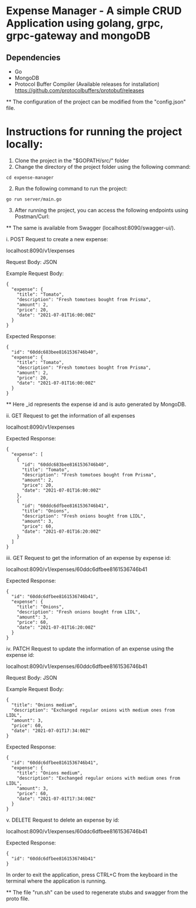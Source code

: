 # Expense Manager - A simple CRUD Application using golang, grpc, grpc-gateway and mongoDB

## Dependencies
- Go
- MongoDB
- Protocol Buffer Compiler 
(Available releases for installation) 
https://github.com/protocolbuffers/protobuf/releases

** The configuration of the project can be modified from the "config.json" file.

# Instructions for running the project locally:

1. Clone the project in the "$GOPATH/src/" folder
2. Change the directory of the project folder using the following command:

```
cd expense-manager
```
2. Run the following command to run the project:
```
go run server/main.go
```
3. After running the project, you can access the following endpoints using Postman/Curl:

** The same is available from Swagger (localhost:8090/swagger-ui/).

i. POST Request to create a new expense:

localhost:8090/v1/expenses

Request Body: JSON

Example Request Body:
```
{
  "expense": {
    "title": "Tomato",
    "description": "Fresh tomotoes bought from Prisma",
    "amount": 2,
    "price": 20,
    "date": "2021-07-01T16:00:00Z"
  }
}
```
Expected Response:
```
{
  "id": "60ddc683bee8161536746b40",
  "expense": {
    "title": "Tomato",
    "description": "Fresh tomotoes bought from Prisma",
    "amount": 2,
    "price": 20,
    "date": "2021-07-01T16:00:00Z"
  }
}
```
** Here _id represents the expense id and is auto generated by MongoDB.

ii. GET Request to get the information of all expenses

localhost:8090/v1/expenses

Expected Response:
```
{
  "expense": [
    {
      "id": "60ddc683bee8161536746b40",
      "title": "Tomato",
      "description": "Fresh tomotoes bought from Prisma",
      "amount": 2,
      "price": 20,
      "date": "2021-07-01T16:00:00Z"
    },
    {
      "id": "60ddc6dfbee8161536746b41",
      "title": "Onions",
      "description": "Fresh onions bought from LIDL",
      "amount": 3,
      "price": 60,
      "date": "2021-07-01T16:20:00Z"
    }
  ]
}
```
iii. GET Request to get the information of an expense by expense id:

localhost:8090/v1/expenses/60ddc6dfbee8161536746b41

Expected Response:
```
{
  "id": "60ddc6dfbee8161536746b41",
  "expense": {
    "title": "Onions",
    "description": "Fresh onions bought from LIDL",
    "amount": 3,
    "price": 60,
    "date": "2021-07-01T16:20:00Z"
  }
}
```
iv. PATCH Request to update the information of an expense using the expense id:

localhost:8090/v1/expenses/60ddc6dfbee8161536746b41

Request Body: JSON

Example Request Body:
```
{
  "title": "Onions medium",
  "description": "Exchanged regular onions with medium ones from LIDL",
  "amount": 3,
  "price": 60,
  "date": "2021-07-01T17:34:00Z"
}
```
Expected Response:
```
{
  "id": "60ddc6dfbee8161536746b41",
  "expense": {
    "title": "Onions medium",
    "description": "Exchanged regular onions with medium ones from LIDL",
    "amount": 3,
    "price": 60,
    "date": "2021-07-01T17:34:00Z"
  }
}
```
v. DELETE Request to delete an expense by id:

localhost:8090/v1/expenses/60ddc6dfbee8161536746b41

Expected Response:
```
{
  "id": "60ddc6dfbee8161536746b41"
}
```

In order to exit the application, press CTRL+C from the keyboard in the terminal where the application is running.



** The file "run.sh" can be used to regenerate stubs and swagger from the proto file.


